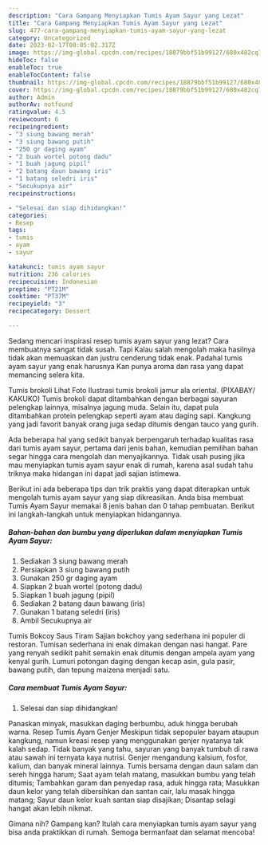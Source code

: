 ```yaml
---
description: "Cara Gampang Menyiapkan Tumis Ayam Sayur yang Lezat"
title: "Cara Gampang Menyiapkan Tumis Ayam Sayur yang Lezat"
slug: 477-cara-gampang-menyiapkan-tumis-ayam-sayur-yang-lezat
category: Uncategorized
date: 2023-02-17T00:05:02.317Z
image: https://img-global.cpcdn.com/recipes/18879bbf51b99127/680x482cq70/tumis-ayam-sayur-foto-resep-utama.jpg
hideToc: false
enableToc: true
enableTocContent: false
thumbnail: https://img-global.cpcdn.com/recipes/18879bbf51b99127/680x482cq70/tumis-ayam-sayur-foto-resep-utama.jpg
cover: https://img-global.cpcdn.com/recipes/18879bbf51b99127/680x482cq70/tumis-ayam-sayur-foto-resep-utama.jpg
author: Admin
authorAv: notfound
ratingvalue: 4.5
reviewcount: 6
recipeingredient:
- "3 siung bawang merah"
- "3 siung bawang putih"
- "250 gr daging ayam"
- "2 buah wortel potong dadu"
- "1 buah jagung pipil"
- "2 batang daun bawang iris"
- "1 batang seledri iris"
- "Secukupnya air"
recipeinstructions:

- "Selesai dan siap dihidangkan!"
categories:
- Resep
tags:
- tumis
- ayam
- sayur

katakunci: tumis ayam sayur 
nutrition: 236 calories
recipecuisine: Indonesian
preptime: "PT21M"
cooktime: "PT37M"
recipeyield: "3"
recipecategory: Dessert

---
```



Sedang mencari inspirasi resep tumis ayam sayur yang lezat? Cara membuatnya sangat tidak susah. Tapi Kalau salah mengolah maka hasilnya tidak akan memuaskan dan justru cenderung tidak enak. Padahal tumis ayam sayur yang enak harusnya Kan punya aroma dan rasa yang dapat memancing selera kita.


Tumis brokoli Lihat Foto Ilustrasi tumis brokoli jamur ala oriental. (PIXABAY/ KAKUKO) Tumis brokoli dapat ditambahkan dengan berbagai sayuran pelengkap lainnya, misalnya jagung muda. Selain itu, dapat pula ditambahkan protein pelengkap seperti ayam atau daging sapi. Kangkung yang jadi favorit banyak orang juga sedap ditumis dengan tauco yang gurih.

Ada beberapa hal yang sedikit banyak berpengaruh terhadap kualitas rasa dari tumis ayam sayur, pertama dari jenis bahan, kemudian pemilihan bahan segar hingga cara mengolah dan menyajikannya. Tidak usah pusing jika mau menyiapkan tumis ayam sayur enak di rumah, karena asal sudah tahu triknya maka hidangan ini dapat jadi sajian istimewa.


Berikut ini ada beberapa tips dan trik praktis yang dapat diterapkan untuk mengolah tumis ayam sayur yang siap dikreasikan. Anda bisa membuat Tumis Ayam Sayur memakai 8 jenis bahan dan 0 tahap pembuatan. Berikut ini langkah-langkah untuk menyiapkan hidangannya.

<!--inarticleads1-->

##### Bahan-bahan dan bumbu yang diperlukan dalam menyiapkan Tumis Ayam Sayur:

1. Sediakan 3 siung bawang merah
1. Persiapkan 3 siung bawang putih
1. Gunakan 250 gr daging ayam
1. Siapkan 2 buah wortel (potong dadu)
1. Siapkan 1 buah jagung (pipil)
1. Sediakan 2 batang daun bawang (iris)
1. Gunakan 1 batang seledri (iris)
1. Ambil Secukupnya air


Tumis Bokcoy Saus Tiram Sajian bokchoy yang sederhana ini populer di restoran. Tumisan sederhana ini enak dimakan dengan nasi hangat. Pare yang renyah sedikit pahit semakin enak ditumis dengan ampela ayam yang kenyal gurih. Lumuri potongan daging dengan kecap asin, gula pasir, bawang putih, dan tepung maizena menjadi satu. 

<!--inarticleads2-->

##### Cara membuat Tumis Ayam Sayur:


1. Selesai dan siap dihidangkan!

Panaskan minyak, masukkan daging berbumbu, aduk hingga berubah warna. Resep Tumis Ayam Genjer Meskipun tidak sepopuler bayam ataupun kangkung, namun kreasi resep yang menggunakan genjer nyatanya tak kalah sedap. Tidak banyak yang tahu, sayuran yang banyak tumbuh di rawa atau sawah ini ternyata kaya nutrisi. Genjer mengandung kalsium, fosfor, kalium, dan banyak mineral lainnya. Tumis bersama dengan daun salam dan sereh hingga harum; Saat ayam telah matang, masukkan bumbu yang telah ditumis; Tambahkan garam dan penyedap rasa, aduk hingga rata; Masukkan daun kelor yang telah dibersihkan dan santan cair, lalu masak hingga matang; Sayur daun kelor kuah santan siap disajikan; Disantap selagi hangat akan lebih nikmat. 

Gimana nih? Gampang kan? Itulah cara menyiapkan tumis ayam sayur yang bisa anda praktikkan di rumah. Semoga bermanfaat dan selamat mencoba!
